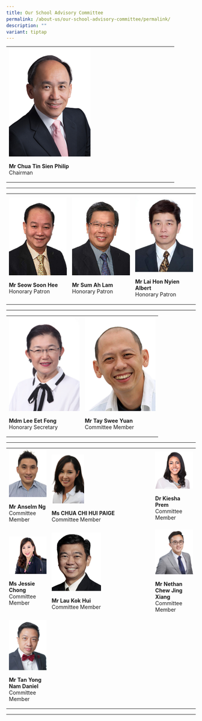 ```yaml
---
title: Our School Advisory Committee
permalink: /about-us/our-school-advisory-committee/permalink/
description: ""
variant: tiptap
---
```

<table style="minWidth: 25px">
<colgroup>
<col>
</colgroup>
<tbody>
<tr>
<td rowspan="1" colspan="1">
<div class="isomer-image-wrapper">
<img style="width: 50%;" height="auto" width="100%" alt="" src="/images/School Advisory Committee/mr_philip_chua.png">
</div>
<p><strong>Mr Chua Tin Sien Philip</strong> 
<br>Chairman</p>
</td>
</tr>
</tbody>
</table>
<hr>
<table style="minWidth: 75px">
<colgroup>
<col>
<col>
<col>
</colgroup>
<tbody>
<tr>
<td rowspan="1" colspan="1">
<div class="isomer-image-wrapper">
<img style="width:188px" height="auto" width="100%" src="/images/School%20Advisory%20Committee/mr_seow_soon_hee-225x300.jpg">
</div>
<p><strong>Mr Seow Soon Hee</strong> 
<br>Honorary Patron</p>
</td>
<td rowspan="1" colspan="1">
<div class="isomer-image-wrapper">
<img style="width:188px" height="auto" width="100%" src="/images/School%20Advisory%20Committee/mr_sum_ah_lam-225x300.jpg">
</div>
<p><strong>Mr Sum Ah Lam</strong> 
<br>Honorary Patron</p>
</td>
<td rowspan="1" colspan="1">
<div class="isomer-image-wrapper">
<img style="width:188px" height="auto" width="100%" src="/images/School%20Advisory%20Committee/mr_albert_lai-225x300.jpg">
</div>
<p><strong>Mr Lai Hon Nyien Albert</strong> 
<br>Honorary Patron</p>
</td>
</tr>
</tbody>
</table>
<hr>
<table style="minWidth: 50px">
<colgroup>
<col>
<col>
</colgroup>
<tbody>
<tr>
<td rowspan="1" colspan="1">
<div class="isomer-image-wrapper">
<img style="width:188px" height="auto" width="100%" src="/images/School%20Advisory%20Committee/mdm_lee_eet_fong-225x300.jpg">
</div>
<p><strong>Mdm Lee Eet Fong</strong> 
<br>Honorary Secretary</p>
</td>
<td rowspan="1" colspan="1">
<div class="isomer-image-wrapper">
<img style="width:188px" height="auto" width="100%" src="/images/School%20Advisory%20Committee/mr_tay_swee_yuan.png">
</div>
<p><strong>Mr Tay Swee Yuan</strong> 
<br>Committee Member</p>
</td>
</tr>
</tbody>
</table>
<hr>
<table style="minWidth: 75px">
<colgroup>
<col>
<col>
<col>
</colgroup>
<tbody>
<tr>
<td rowspan="1" colspan="1">
<div class="isomer-image-wrapper">
<img style="width:160px" height="auto" width="100%" src="/images/School%20Advisory%20Committee/mr_anselm_ng.jpg">
</div>
<p><strong>Mr Anselm Ng</strong> 
<br>Committee Member</p>
</td>
<td rowspan="1" colspan="1">
<p></p>
<div class="isomer-image-wrapper">
<img style="width: 33%;" height="auto" width="100%" alt="Paige Chua" src="/images/School Advisory Committee/Paige_Chua_mugshot.png">
</div>
<p><strong>Ms CHUA CHI HUI PAIGE</strong>
<br>Committee Member</p>
</td>
<td rowspan="1" colspan="1">
<div class="isomer-image-wrapper">
<img style="width:188px" height="auto" width="100%" src="/images/School%20Advisory%20Committee/Kiesha_Prem.png">
</div>
<p><strong>Dr Kiesha Prem</strong> 
<br>Committee Member</p>
</td>
</tr>
<tr>
<td rowspan="1" colspan="1">
<div class="isomer-image-wrapper">
<img style="width:188px" height="auto" width="100%" src="/images/School%20Advisory%20Committee/7__Jessie_Chong.jpg">
</div>
<p><strong>Ms Jessie Chong</strong> 
<br>Committee Member</p>
</td>
<td rowspan="1" colspan="1">
<div class="isomer-image-wrapper">
<img style="width: 50%;" height="auto" width="100%" src="/images/School%20Advisory%20Committee/6__Lau_kok_Hui.jpg">
</div>
<p><strong>Mr Lau Kok Hui</strong> 
<br>Committee Member</p>
</td>
<td rowspan="1" colspan="1">
<div class="isomer-image-wrapper">
<img style="width:188px" height="auto" width="100%" src="/images/School%20Advisory%20Committee/5__Nethan_Chew_Jing_Xiang.png">
</div>
<p><strong>Mr Nethan Chew Jing Xiang</strong> 
<br>Committee Member</p>
</td>
</tr>
<tr>
<td rowspan="1" colspan="1">
<div class="isomer-image-wrapper">
<img style="width:165px;" height="auto" width="100%" src="/images/School%20Advisory%20Committee/mr_daniel_tan-225x300.jpg">
</div>
<p><strong>Mr Tan Yong Nam Daniel</strong> 
<br>Committee Member</p>
</td>
<td rowspan="1" colspan="1">
<p></p>
</td>
<td rowspan="1" colspan="1">
<p></p>
</td>
</tr>
</tbody>
</table>
<hr>
<p></p>